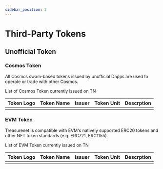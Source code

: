```yaml
---
sidebar_position: 2
---
```


# Third-Party Tokens

## Unofficial Token

### Cosmos Token

All Cosmos swam-based tokens issued by unofficial Dapps are used to operate or trade with other Cosmos.

List of Cosmos Token currently issued on TN

| Token Logo | Token Name | Issuer | Token Unit | Descrption |
| ---------- | ---------- | ------ | ---------- | ---------- |
|            |            |        |            |            |

### EVM Token

Treasurenet is compatible with EVM's natively supported ERC20 tokens and other NFT token standards (e.g. ERC721, ERC1155).

List of EVM Token currently issued on TN

| Token Logo | Token Name | Issuer | Token Unit | Descrption |
| ---------- | ---------- | ------ | ---------- | ---------- |
|            |            |        |            |            |
